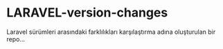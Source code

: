# LARAVEL-version-changes
Laravel sürümleri arasındaki farklılıkları karşılaştırma adına oluşturulan bir repo...

